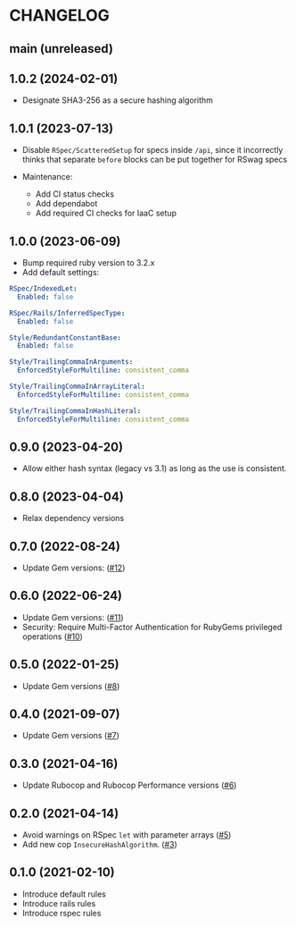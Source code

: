 # CHANGELOG

## main (unreleased)

## 1.0.2 (2024-02-01)

* Designate SHA3-256 as a secure hashing algorithm

## 1.0.1 (2023-07-13)

* Disable `RSpec/ScatteredSetup` for specs inside `/api`, since it
incorrectly thinks that separate `before` blocks can be put together for
RSwag specs

* Maintenance:
  * Add CI status checks
  * Add dependabot
  * Add required CI checks for IaaC setup

## 1.0.0 (2023-06-09)

* Bump required ruby version to 3.2.x
* Add default settings:

```yaml
RSpec/IndexedLet:
  Enabled: false

RSpec/Rails/InferredSpecType:
  Enabled: false

Style/RedundantConstantBase:
  Enabled: false

Style/TrailingCommaInArguments:
  EnforcedStyleForMultiline: consistent_comma

Style/TrailingCommaInArrayLiteral:
  EnforcedStyleForMultiline: consistent_comma

Style/TrailingCommaInHashLiteral:
  EnforcedStyleForMultiline: consistent_comma
```

## 0.9.0 (2023-04-20)

* Allow either hash syntax (legacy vs 3.1) as long as the use is consistent.

## 0.8.0 (2023-04-04)

* Relax dependency versions

## 0.7.0 (2022-08-24)

* Update Gem versions: ([#12](https://github.com/cobalthq/cobalt-rubocop/pull/12))

## 0.6.0 (2022-06-24)

* Update Gem versions: ([#11](https://github.com/cobalthq/cobalt-rubocop/pull/11))
* Security: Require Multi-Factor Authentication for RubyGems privileged operations ([#10](https://github.com/cobalthq/cobalt-rubocop/pull/10))

## 0.5.0 (2022-01-25)

* Update Gem versions ([#8](https://github.com/cobalthq/cobalt-rubocop/pull/8))

## 0.4.0 (2021-09-07)

* Update Gem versions ([#7](https://github.com/cobalthq/cobalt-rubocop/pull/7))

## 0.3.0 (2021-04-16)

* Update Rubocop and Rubocop Performance versions ([#6](https://github.com/cobalthq/cobalt-rubocop/pull/6))

## 0.2.0 (2021-04-14)

* Avoid warnings on RSpec `let` with parameter arrays ([#5](https://github.com/cobalthq/cobalt-rubocop/pull/5))
* Add new cop `InsecureHashAlgorithm`. ([#3](https://github.com/cobalthq/cobalt-rubocop/pull/3))

## 0.1.0 (2021-02-10)

* Introduce default rules
* Introduce rails rules
* Introduce rspec rules
